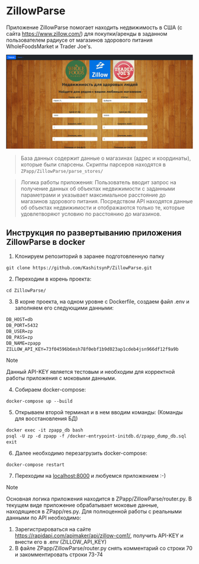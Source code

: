 # ZillowParse

Приложение ZillowParse помогает находить недвижимость в США (с сайта https://www.zillow.com/) для покупки/аренды в заданном пользователем радиусе от магазинов здорового питания WholeFoodsMarket и Trader Joe's.

![](screen/screen_1.png "Сюда не тыкай")

> База данных содержит данные о магазинах (адрес и координаты), которые были спарсены. 
> Скрипты парсеров находятся в `ZPapp/ZillowParse/parse_stores/`

> Логика работы приложения:
> Пользователь вводит запрос на получение данных об объектах недвижимости с заданными параметрами и указывает максимальное расстояние до магазинов здорового питания. Посредством API находятся данные об объектах недвижимости и отображаются только те, которые удовлетворяют условию по расстоянию до магазинов.



## Инструкция по развертыванию приложения ZillowParse в docker  

1. Клонируем репозиторий в заранее подготовленную папку
```shell
git clone https://github.com/KashitsynP/ZillowParse.git
```

2. Переходим в корень проекта:
```shell
cd ZillowParse/
```

3. В корне проекта, на одном уровне с Dockerfile, создаем файл .env и заполняем его следующими данными:

```
DB_HOST=db
DB_PORT=5432
DB_USER=zp
DB_PASS=zp
DB_NAME=zpapp
ZILLOW_API_KEY=73f04596b6msh78f0ebf1b9d023ap1cdeb4jsn966df12f9a9b
```
> [!NOTE]
> Данный API-KEY является тестовым и необходим для корректной работы приложения с моковыми данными. 

4. Собираем docker-compose:
```shell
docker-compose up --build
```

5. Открываем второй терминал и в нем вводим команды:
   (Команды для восстановления БД)
```shell
docker exec -it zpapp_db bash
psql -U zp -d zpapp -f /docker-entrypoint-initdb.d/zpapp_dump_db.sql
exit
```
6. Далее необходимо перезагрузить docker-compose:
```shell
docker-compose restart
```
7. Переходим на [localhost:8000](http://localhost:8000/) и любуемся приложением :-)


> [!NOTE]
> Основная логика приложения находится в ZPapp/ZillowParse/router.py.
> В текущем виде приложение обрабатывает моковые данные, находящиеся в ZPapp/res.py. Для полноценной работы с реальными данными по API необходимо:
> 1. Зарегистрироваться на сайте https://rapidapi.com/apimaker/api/zillow-com1/, получить API-KEY и внести его в .env (ZILLOW_API_KEY)
> 2. В файле ZPapp/ZillowParse/router.py снять комментарий со строки 70 и закомментировать строки 73-74
